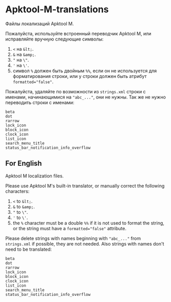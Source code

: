 # Apktool-M-translations
Файлы локализаций Apktool M.

Пожалуйста, используйте встроенный переводчик Apktool M, или исправляйте вручную следующие символы:
1. `<` на `&lt;`.
2. `&` на `&amp;`.
3. `"` на `\"`.
3. `'` на `\'`.
4. символ `%` должен быть двойным `%%`, если он не используется для форматирования строки, или у строки должен быть атрибут `formatted="false"`.

Пожалуйста, удаляйте по возможности из `strings.xml` строки с именами, начинающимися на `"abc_..."`, они не нужны.
Так же не нужно переводить строки с именами:
```
beta
dot
rarrow
lock_icon
block_icon
clock_icon
list_icon
search_menu_title
status_bar_notification_info_overflow
```

## For English
Apktool M localization files.

Please use Apktool M's built-in translator, or manually correct the following characters:
1. `<` to `&lt;`.
2. `&` to `&amp;`.
3. `"` to `\"`.
3. `'` to `\'`.
4. the `%` character must be a double `%%` if it is not used to format the string, or the string must have a `formatted="false"` attribute.

Please delete strings with names beginning with `"abc_..."` from `strings.xml` if possible, they are not needed.
Also strings with names don't need to be translated:
```
beta
dot
rarrow
lock_icon
block_icon
clock_icon
list_icon
search_menu_title
status_bar_notification_info_overflow
```